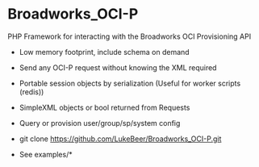 Broadworks_OCI-P
================

PHP Framework for interacting with the Broadworks OCI Provisioning API


- Low memory footprint, include schema on demand
- Send any OCI-P request without knowing the XML required
- Portable session objects by serialization (Useful for worker scripts (redis))
- SimpleXML objects or bool returned from Requests
- Query or provision user/group/sp/system config

- git clone https://github.com/LukeBeer/Broadworks_OCI-P.git
- See examples/*

